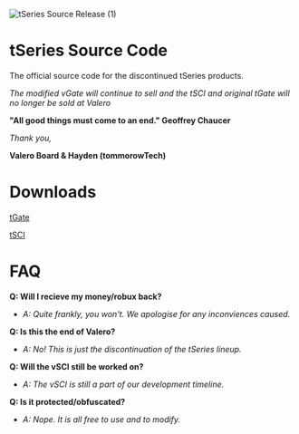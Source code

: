 ![tSeries Source Release  (1)](https://github.com/user-attachments/assets/6133aac7-5371-4b40-9a8b-310a7870da29)

# tSeries Source Code
The official source code for the discontinued tSeries products.

*The modified vGate will continue to sell and the tSCI and original tGate will no longer be sold at Valero*

**"All good things must come to an end." Geoffrey Chaucer**


*Thank you,*

**Valero Board & Hayden (tommorowTech)**

# Downloads
[tGate](https://github.com/Valero-Roblox/tSeries/blob/ee53c40376edb5aa6c85b675338100df8d5a68b3/source/tGate.rbxm)

[tSCI](https://github.com/Valero-Roblox/tSeries/blob/ee53c40376edb5aa6c85b675338100df8d5a68b3/source/tSCI.rbxm)


# FAQ
**Q: Will I recieve my money/robux back?**
- *A: Quite frankly, you won't. We apologise for any inconviences caused.*

**Q: Is this the end of Valero?**
- *A: No! This is just the discontinuation of the tSeries lineup.*

**Q: Will the vSCI still be worked on?**
- *A: The vSCI is still a part of our development timeline.*

**Q: Is it protected/obfuscated?**
- *A: Nope. It is all free to use and to modify.*

